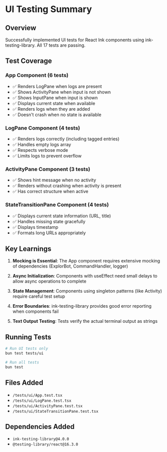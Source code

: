 # UI Testing Summary

## Overview
Successfully implemented UI tests for React Ink components using ink-testing-library. All 17 tests are passing.

## Test Coverage

### App Component (6 tests)
- ✅ Renders LogPane when logs are present
- ✅ Shows ActivityPane when input is not shown
- ✅ Shows InputPane when input is shown
- ✅ Displays current state when available
- ✅ Renders logs when they are added
- ✅ Doesn't crash when no state is available

### LogPane Component (4 tests)
- ✅ Renders logs correctly (including tagged entries)
- ✅ Handles empty logs array
- ✅ Respects verbose mode
- ✅ Limits logs to prevent overflow

### ActivityPane Component (3 tests)
- ✅ Shows hint message when no activity
- ✅ Renders without crashing when activity is present
- ✅ Has correct structure when active

### StateTransitionPane Component (4 tests)
- ✅ Displays current state information (URL, title)
- ✅ Handles missing state gracefully
- ✅ Displays timestamp
- ✅ Formats long URLs appropriately

## Key Learnings

1. **Mocking is Essential**: The App component requires extensive mocking of dependencies (ExplorBot, CommandHandler, logger)

2. **Async Initialization**: Components with useEffect need small delays to allow async operations to complete

3. **State Management**: Components using singleton patterns (like Activity) require careful test setup

4. **Error Boundaries**: ink-testing-library provides good error reporting when components fail

5. **Text Output Testing**: Tests verify the actual terminal output as strings

## Running Tests
```bash
# Run UI tests only
bun test tests/ui

# Run all tests
bun test
```

## Files Added
- `/tests/ui/App.test.tsx`
- `/tests/ui/LogPane.test.tsx`
- `/tests/ui/ActivityPane.test.tsx`
- `/tests/ui/StateTransitionPane.test.tsx`

## Dependencies Added
- `ink-testing-library@4.0.0`
- `@testing-library/react@16.3.0`